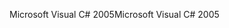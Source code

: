 <span data-ttu-id="f6969-101">Microsoft Visual C# 2005</span><span class="sxs-lookup"><span data-stu-id="f6969-101">Microsoft Visual C# 2005</span></span>